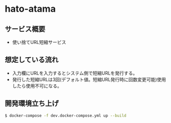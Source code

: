 # hato-atama

## サービス概要
- 使い捨てURL短縮サービス

## 想定している流れ
- 入力欄にURLを入力するとシステム側で短縮URLを発行する。
- 発行した短縮URLは3回(デフォルト値。短縮URL発行時に回数変更可能)使用したら使用不可になる。

## 開発環境立ち上げ

```sh
$ docker-compose -f dev.docker-compose.yml up --build
```
